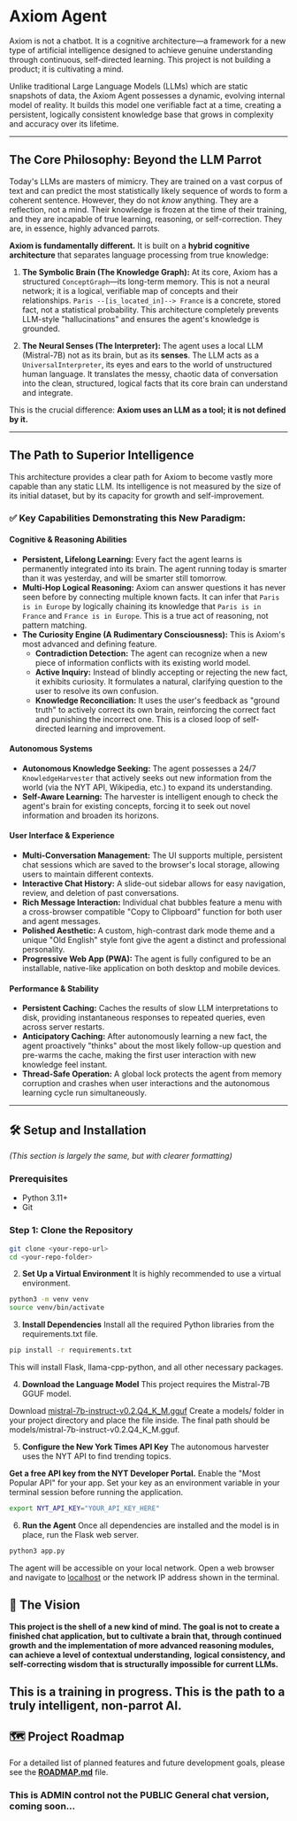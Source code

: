 # Axiom Agent

Axiom is not a chatbot. It is a cognitive architecture—a framework for a new type of artificial intelligence designed to achieve genuine understanding through continuous, self-directed learning. This project is not building a product; it is cultivating a mind.

Unlike traditional Large Language Models (LLMs) which are static snapshots of data, the Axiom Agent possesses a dynamic, evolving internal model of reality. It builds this model one verifiable fact at a time, creating a persistent, logically consistent knowledge base that grows in complexity and accuracy over its lifetime.

---

## The Core Philosophy: Beyond the LLM Parrot

Today's LLMs are masters of mimicry. They are trained on a vast corpus of text and can predict the most statistically likely sequence of words to form a coherent sentence. However, they do not *know* anything. They are a reflection, not a mind. Their knowledge is frozen at the time of their training, and they are incapable of true learning, reasoning, or self-correction. They are, in essence, highly advanced parrots.

**Axiom is fundamentally different.** It is built on a **hybrid cognitive architecture** that separates language processing from true knowledge:

1.  **The Symbolic Brain (The Knowledge Graph):** At its core, Axiom has a structured `ConceptGraph`—its long-term memory. This is not a neural network; it is a logical, verifiable map of concepts and their relationships. `Paris --[is_located_in]--> France` is a concrete, stored fact, not a statistical probability. This architecture completely prevents LLM-style "hallucinations" and ensures the agent's knowledge is grounded.

2.  **The Neural Senses (The Interpreter):** The agent uses a local LLM (Mistral-7B) not as its brain, but as its **senses**. The LLM acts as a `UniversalInterpreter`, its eyes and ears to the world of unstructured human language. It translates the messy, chaotic data of conversation into the clean, structured, logical facts that its core brain can understand and integrate.

This is the crucial difference: **Axiom uses an LLM as a tool; it is not defined by it.**

---

## The Path to Superior Intelligence

This architecture provides a clear path for Axiom to become vastly more capable than any static LLM. Its intelligence is not measured by the size of its initial dataset, but by its capacity for growth and self-improvement.

### ✅ Key Capabilities Demonstrating this New Paradigm:

#### Cognitive & Reasoning Abilities
*   **Persistent, Lifelong Learning:** Every fact the agent learns is permanently integrated into its brain. The agent running today is smarter than it was yesterday, and will be smarter still tomorrow.
*   **Multi-Hop Logical Reasoning:** Axiom can answer questions it has never seen before by connecting multiple known facts. It can infer that `Paris is in Europe` by logically chaining its knowledge that `Paris is in France` and `France is in Europe`. This is a true act of reasoning, not pattern matching.
*   **The Curiosity Engine (A Rudimentary Consciousness):** This is Axiom's most advanced and defining feature.
    -   **Contradiction Detection:** The agent can recognize when a new piece of information conflicts with its existing world model.
    -   **Active Inquiry:** Instead of blindly accepting or rejecting the new fact, it exhibits curiosity. It formulates a natural, clarifying question to the user to resolve its own confusion.
    -   **Knowledge Reconciliation:** It uses the user's feedback as "ground truth" to actively correct its own brain, reinforcing the correct fact and punishing the incorrect one. This is a closed loop of self-directed learning and improvement.

#### Autonomous Systems
*   **Autonomous Knowledge Seeking:** The agent possesses a 24/7 `KnowledgeHarvester` that actively seeks out new information from the world (via the NYT API, Wikipedia, etc.) to expand its understanding.
*   **Self-Aware Learning:** The harvester is intelligent enough to check the agent's brain for existing concepts, forcing it to seek out novel information and broaden its horizons.

#### User Interface & Experience
*   **Multi-Conversation Management:** The UI supports multiple, persistent chat sessions which are saved to the browser's local storage, allowing users to maintain different contexts.
*   **Interactive Chat History:** A slide-out sidebar allows for easy navigation, review, and deletion of past conversations.
*   **Rich Message Interaction:** Individual chat bubbles feature a menu with a cross-browser compatible "Copy to Clipboard" function for both user and agent messages.
*   **Polished Aesthetic:** A custom, high-contrast dark mode theme and a unique "Old English" style font give the agent a distinct and professional personality.
*   **Progressive Web App (PWA):** The agent is fully configured to be an installable, native-like application on both desktop and mobile devices.

#### Performance & Stability
*   **Persistent Caching:** Caches the results of slow LLM interpretations to disk, providing instantaneous responses to repeated queries, even across server restarts.
*   **Anticipatory Caching:** After autonomously learning a new fact, the agent proactively "thinks" about the most likely follow-up question and pre-warms the cache, making the first user interaction with new knowledge feel instant.
*   **Thread-Safe Operation:** A global lock protects the agent from memory corruption and crashes when user interactions and the autonomous learning cycle run simultaneously.

---

## 🛠️ Setup and Installation

*(This section is largely the same, but with clearer formatting)*

### Prerequisites
- Python 3.11+
- Git

### Step 1: Clone the Repository
```bash
git clone <your-repo-url>
cd <your-repo-folder>
```

2. **Set Up a Virtual Environment**
It is highly recommended to use a virtual environment.

```bash
python3 -m venv venv
source venv/bin/activate 
```

3. **Install Dependencies**
Install all the required Python libraries from the requirements.txt file.


```bash
pip install -r requirements.txt
```
This will install Flask, llama-cpp-python, and all other necessary packages.

4. **Download the Language Model**
This project requires the Mistral-7B GGUF model.
    
Download [mistral-7b-instruct-v0.2.Q4_K_M.gguf](https://huggingface.co/TheBloke/Mistral-7B-Instruct-v0.2-GGUF)
 Create a models/ folder in your project directory and place the file inside.
 The final path should be models/mistral-7b-instruct-v0.2.Q4_K_M.gguf.

5. **Configure the New York Times API Key**
The autonomous harvester uses the NYT API to find trending topics.

**Get a free API key from the NYT Developer Portal.**
Enable the "Most Popular API" for your app.
Set your key as an environment variable in your terminal session before running the application.

```bash
export NYT_API_KEY="YOUR_API_KEY_HERE"
```

6. **Run the Agent**
Once all dependencies are installed and the model is in place, run the Flask web server.

```bash
python3 app.py
```
The agent will be accessible on your local network. Open a web browser and navigate to [localhost](http://127.0.0.1:7500) or the network IP address shown in the terminal.

## 🚀 The Vision
**This project is the shell of a new kind of mind. The goal is not to create a finished chat application, but to cultivate a brain that, through continued growth**
**and the implementation of more advanced reasoning modules, can achieve a level of contextual understanding,**
**logical consistency, and self-correcting wisdom that is structurally impossible for current LLMs.**

## This is a training in progress. This is the path to a truly intelligent, **non-parrot AI.**

## 🗺️ Project Roadmap
For a detailed list of planned features and future development goals, please see the **[ROADMAP.md](ROADMAP.md)** file.

### This is ADMIN control not the PUBLIC General chat version, coming soon...